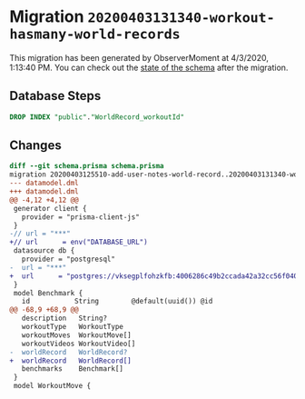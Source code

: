 # Migration `20200403131340-workout-hasmany-world-records`

This migration has been generated by ObserverMoment at 4/3/2020, 1:13:40 PM.
You can check out the [state of the schema](./schema.prisma) after the migration.

## Database Steps

```sql
DROP INDEX "public"."WorldRecord_workoutId"
```

## Changes

```diff
diff --git schema.prisma schema.prisma
migration 20200403125510-add-user-notes-world-record..20200403131340-workout-hasmany-world-records
--- datamodel.dml
+++ datamodel.dml
@@ -4,12 +4,12 @@
 generator client {
   provider = "prisma-client-js"
 }
-// url = "***"
+// url      = env("DATABASE_URL")
 datasource db {
   provider = "postgresql"
-  url = "***"
+  url      = "postgres://vksegplfohzkfb:4006286c49b2ccada42a32cc56f0405ae370152bd9e594d3f38b5d1f34cebadb@ec2-79-125-26-232.eu-west-1.compute.amazonaws.com:5432/dfj0e91erhbqs1"
 }
 model Benchmark {
   id           String        @default(uuid()) @id
@@ -68,9 +68,9 @@
   description   String?
   workoutType   WorkoutType
   workoutMoves  WorkoutMove[]
   workoutVideos WorkoutVideo[]
-  worldRecord   WorldRecord?
+  worldRecord   WorldRecord[]
   benchmarks    Benchmark[]
 }
 model WorkoutMove {
```


